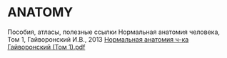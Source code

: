 # ANATOMY
Пособия, атласы, полезные ссылки
Нормальная анатомия человека, Том 1, Гайворонский И.В., 2013
[Нормальная анатомия ч-ка Гайворонский (Том 1).pdf](https://github.com/Sacharas/ANATOMY/files/12506162/-.1.pdf)


  
